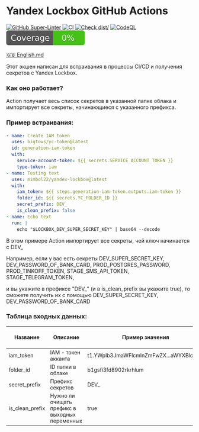 # Yandex Lockbox GitHub Actions

[![GitHub Super-Linter](https://github.com/actions/typescript-action/actions/workflows/linter.yml/badge.svg)](https://github.com/super-linter/super-linter)
![CI](https://github.com/actions/typescript-action/actions/workflows/ci.yml/badge.svg)
[![Check dist/](https://github.com/actions/typescript-action/actions/workflows/check-dist.yml/badge.svg)](https://github.com/actions/typescript-action/actions/workflows/check-dist.yml)
[![CodeQL](https://github.com/actions/typescript-action/actions/workflows/codeql-analysis.yml/badge.svg)](https://github.com/actions/yandex-lockbox/actions/workflows/codeql-analysis.yml)
[![Coverage](./badges/coverage.svg)](./badges/coverage.svg)

[🇬🇧 English.md](https://y.com)

Этот экшен написан для встраивания в процессы CI/CD и получения секретов с Yandex Lockbox.

### Как оно работает?

Action получает весь список секретов в указанной папке облака и импортирует все секреты, начинающиеся с указанного
префикса.

### Пример встраивания:
```yaml
- name: Create IAM token
  uses: bigtows/yc-token@latest
  id: generation-iam-token
  with:
    service-account-token: ${{ secrets.SERVICE_ACCOUNT_TOKEN }}
    type-token: iam
- name: Testing text
  uses: mimbol22/yandex-lockbox@latest
  with:
    iam_token: ${{ steps.generation-iam-token.outputs.iam-token }}
    folder_id: ${{ secrets.YC_FOLDER_ID }}
    secret_prefix: DEV_
    is_clean_prefix: false
- name: Echo text
  run: |
    echo "$LOCKBOX_DEV_SUPER_SECRET_KEY" | base64 --decode
```

В этом примере Action импортирует все секреты, чей ключ начинается с DEV_

Например, если у вас есть секреты DEV_SUPER_SECRET_KEY, DEV_PASSWORD_OF_BANK_CARD, PROD_POSTGRES_PASSWORD,
PROD_TINKOFF_TOKEN, STAGE_SMS_API_TOKEN, STAGE_TELEGRAM_TOKEN,

и вы укажите в префиксе "DEV_" (и в is_clean_prefix вы укажите true), то сможете получить их с помощью
DEV_SUPER_SECRET_KEY, DEV_PASSWORD_OF_BANK_CARD

### Таблица входных данных:

| Название        | Описание                                       | Пример значения                        | Обязателен ли? | Значение по умолчанию |
|-----------------|------------------------------------------------|----------------------------------------|----------------|-----------------------|
| iam_token       | IAM - токен акканта                            | t1.YWplb3JmaWFlcmlnZmFwZX...aWYXBlcmZn | Да             | -                     |
| folder_id       | ID папки в облаке                              | b1gsfi3fd8902rkrhlum                   | Да             | -                     |
| secret_prefix   | Префикс секретов                               | DEV_                                   | Да             | -                     |
| is_clean_prefix | Нужно ли очищать префикс в выходных переменных | true                                   | Нет            | false                 |